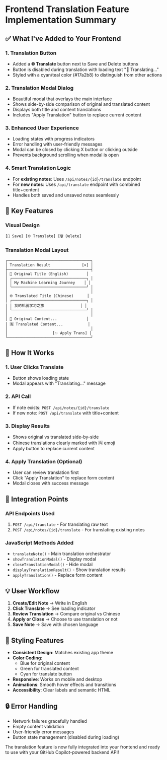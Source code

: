 # Frontend Translation Feature Implementation Summary

## ✅ What I've Added to Your Frontend

### 1. **Translation Button**
- Added a **🌐 Translate** button next to Save and Delete buttons
- Button is disabled during translation with loading text "🔄 Translating..."
- Styled with a cyan/teal color (#17a2b8) to distinguish from other actions

### 2. **Translation Modal Dialog**
- Beautiful modal that overlays the main interface
- Shows side-by-side comparison of original and translated content
- Displays both title and content translations
- Includes "Apply Translation" button to replace current content

### 3. **Enhanced User Experience**
- Loading states with progress indicators
- Error handling with user-friendly messages
- Modal can be closed by clicking X button or clicking outside
- Prevents background scrolling when modal is open

### 4. **Smart Translation Logic**
- For **existing notes**: Uses `/api/notes/{id}/translate` endpoint
- For **new notes**: Uses `/api/translate` endpoint with combined title+content
- Handles both saved and unsaved notes seamlessly

## 🎯 Key Features

### Visual Design
```
[💾 Save] [🌐 Translate] [🗑️ Delete]
```

### Translation Modal Layout
```
┌─────────────────────────────────────┐
│ Translation Result              [×] │
├─────────────────────────────────────┤
│ 📝 Original Title (English)        │
│ ┌─────────────────────────────────┐ │
│ │ My Machine Learning Journey    │ │
│ └─────────────────────────────────┘ │
│                                     │
│ 🌐 Translated Title (Chinese)      │
│ ┌─────────────────────────────────┐ │
│ │ 我的机器学习之旅                │ │
│ └─────────────────────────────────┘ │
│                                     │
│ 📄 Original Content...             │
│ 🈶 Translated Content...           │
│                                     │
│                    [✨ Apply Trans] │
└─────────────────────────────────────┘
```

## 🔧 How It Works

### 1. User Clicks Translate
- Button shows loading state
- Modal appears with "Translating..." message

### 2. API Call
- If note exists: `POST /api/notes/{id}/translate`
- If new note: `POST /api/translate` with title+content

### 3. Display Results
- Shows original vs translated side-by-side
- Chinese translations clearly marked with 🈶 emoji
- Apply button to replace current content

### 4. Apply Translation (Optional)
- User can review translation first
- Click "Apply Translation" to replace form content
- Modal closes with success message

## 🚀 Integration Points

### API Endpoints Used
1. `POST /api/translate` - For translating raw text
2. `POST /api/notes/{id}/translate` - For translating existing notes

### JavaScript Methods Added
- `translateNote()` - Main translation orchestrator
- `showTranslationModal()` - Display modal
- `closeTranslationModal()` - Hide modal
- `displayTranslationResult()` - Show translation results
- `applyTranslation()` - Replace form content

## 💡 User Workflow

1. **Create/Edit Note** → Write in English
2. **Click Translate** → See loading indicator
3. **Review Translation** → Compare original vs Chinese
4. **Apply or Close** → Choose to use translation or not
5. **Save Note** → Save with chosen language

## 🎨 Styling Features

- **Consistent Design**: Matches existing app theme
- **Color Coding**: 
  - Blue for original content
  - Green for translated content
  - Cyan for translate button
- **Responsive**: Works on mobile and desktop
- **Animations**: Smooth hover effects and transitions
- **Accessibility**: Clear labels and semantic HTML

## 🔒 Error Handling

- Network failures gracefully handled
- Empty content validation
- User-friendly error messages
- Button state management (disabled during loading)

The translation feature is now fully integrated into your frontend and ready to use with your GitHub Copilot-powered backend API!